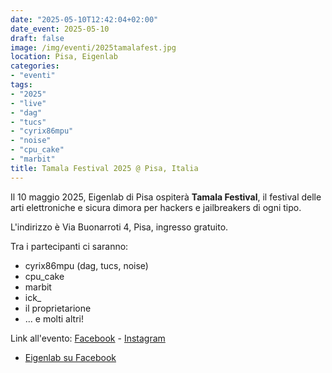 ```yaml
---
date: "2025-05-10T12:42:04+02:00"
date_event: 2025-05-10
draft: false
image: /img/eventi/2025tamalafest.jpg
location: Pisa, Eigenlab
categories:
- "eventi"
tags:
- "2025"
- "live"
- "dag"
- "tucs"
- "cyrix86mpu"
- "noise"
- "cpu_cake"
- "marbit"
title: Tamala Festival 2025 @ Pisa, Italia
---
```


Il 10 maggio 2025, Eigenlab di Pisa ospiterà **Tamala Festival**, il festival delle arti elettroniche e sicura dimora per hackers e jailbreakers di ogni tipo.

L'indirizzo è Via Buonarroti 4, Pisa, ingresso gratuito.

Tra i partecipanti ci saranno:
- cyrix86mpu (dag, tucs, noise)
- cpu_cake
- marbit
- ick_
- il proprietarione
- ... e molti altri!

Link all'evento: [Facebook](https://www.facebook.com/events/1278864630908646) - [Instagram](https://www.instagram.com/tamalafest_cbrpnk/)

- [Eigenlab su Facebook](https://www.facebook.com/eigen.lab.1)
